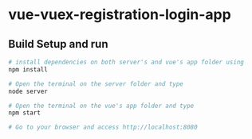 # vue-vuex-registration-login-app

## Build Setup and run

``` bash
# install dependencies on both server's and vue's app folder using
npm install

# Open the terminal on the server folder and type
node server

# Open the terminal on the vue's app folder and type
npm start

# Go to your browser and access http://localhost:8080
```